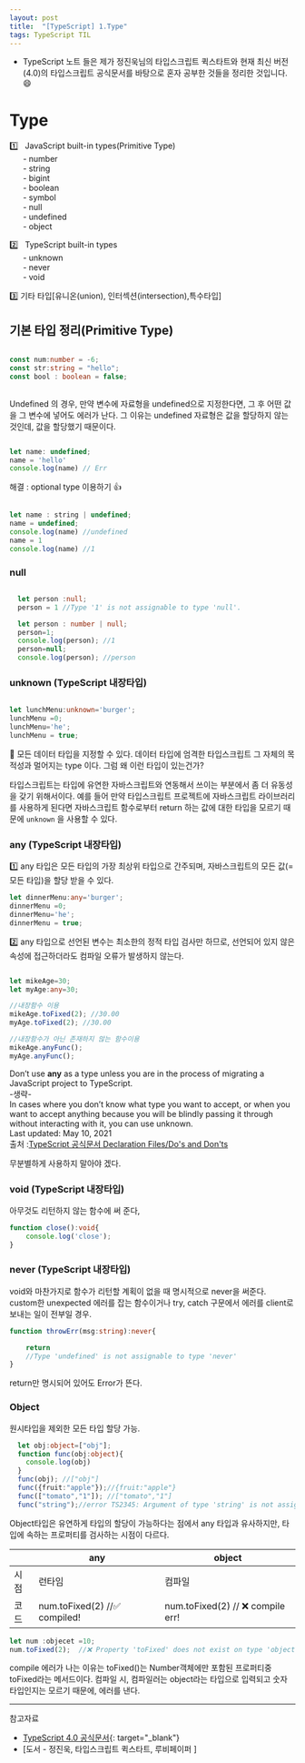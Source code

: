 ```yaml
---
layout: post
title:  "[TypeScript] 1.Type"
tags: TypeScript TIL
---
```

* TypeScript 노트 들은 제가 정진욱님의 타입스크립트 퀵스타트와 현재 최신 버전(4.0)의 타입스크립트 공식문서를 바탕으로 혼자 공부한 것들을 정리한 것입니다. 😄

# Type

1️⃣ &nbsp; JavaScript built-in types(Primitive Type)  
&nbsp; &nbsp; &nbsp; - number  
&nbsp; &nbsp; &nbsp; - string  
&nbsp; &nbsp; &nbsp; - bigint  
&nbsp; &nbsp; &nbsp; - boolean  
&nbsp; &nbsp; &nbsp; - symbol  
&nbsp; &nbsp; &nbsp; - null  
&nbsp; &nbsp; &nbsp; - undefined  
&nbsp; &nbsp; &nbsp; - object  

2️⃣ &nbsp; TypeScript built-in types  
&nbsp; &nbsp; &nbsp; - unknown  
&nbsp; &nbsp; &nbsp; - never  
&nbsp; &nbsp; &nbsp; - void  

3️⃣ 기타 타입[유니온(union), 인터섹션(intersection),특수타입] 

## 기본 타입 정리(Primitive Type) 

```typescript

const num:number = -6;
const str:string = "hello";
const bool : boolean = false;
 
```
Undefined 의 경우, 만약 변수에 자료형을 undefined으로 지정한다면, 그 후 어떤 값을 그 변수에 넣어도 에러가 난다. 그 이유는 undefined 자료형은 값을 할당하지 않는 것인데, 값을 할당했기 때문이다.

```javascript

let name: undefined;
name = 'hello'
console.log(name) // Err
```

해결 : optional type 이용하기 👍
```javascript

let name : string | undefined;
name = undefined;
console.log(name) //undefined
name = 1 
console.log(name) //1
```

### **null**
```typescript

  let person :null;
  person = 1 //Type '1' is not assignable to type 'null'.

  let person : number | null;
  person=1;
  console.log(person); //1
  person=null;
  console.log(person); //person

```

### **unknown (TypeScript 내장타입)**

```typescript

let lunchMenu:unknown='burger';
lunchMenu =0;
lunchMenu='he';
lunchMenu = true;
```
💢 모든 데이터 타입을 지정할 수 있다. 데이터 타입에 엄격한 타입스크립트 그 자체의 목적성과 멀어지는 type 이다. 그럼 왜 이런 타입이 있는건가?  

타입스크립트는 타입에 유연한 자바스크립트와 연동해서 쓰이는 부분에서 좀 더 유동성을 갖기 위해서이다. 예를 들어 만약 타입스크립트 프로젝트에 자바스크립트 라이브러리를 사용하게 된다면 자바스크립트 함수로부터 return 하는 값에 대한 타입을 모르기 때문에 ```unknown``` 을 사용할 수 있다.

### **any (TypeScript 내장타입)**
1️⃣  any 타입은 모든 타입의 가장 최상위 타입으로 간주되며, 자바스크립트의 모든 값(=모든 타입)을 할당 받을 수 있다.  

```typescript
let dinnerMenu:any='burger';
dinnerMenu =0;
dinnerMenu='he';
dinnerMenu = true;

```
2️⃣  any 타입으로 선언된 변수는 최소한의 정적 타입 검사만 하므로, 선언되어 있지 않은 속성에 접근하더라도 컴파일 오류가 발생하지 않는다. 

```typescript

let mikeAge=30;
let myAge:any=30;

//내장함수 이용 
mikeAge.toFixed(2); //30.00
myAge.toFixed(2); //30.00 

//내장함수가 아닌 존재하지 않는 함수이용
mikeAge.anyFunc();
myAge.anyFunc(); 
```
>
Don’t use **any** as a type unless you are in the process of migrating a JavaScript project to TypeScript.   
-생략-  
In cases where you don’t know what type you want to accept, or when you want to accept anything because you will be blindly passing it through without interacting with it, you can use unknown.  
Last updated: May 10, 2021  
출처 :[TypeScript 공식문서 Declaration Files/Do's and Don'ts](https://www.typescriptlang.org/docs/handbook/declaration-files/do-s-and-don-ts.html#any)
>
무분별하게 사용하지 말아야 겠다.

### **void (TypeScript 내장타입)**

아무것도 리턴하지 않는 함수에 써 준다, 
```typescript
function close():void{
    console.log('close');
}

```

### **never (TypeScript 내장타입)**

void와 마찬가지로 함수가 리턴할 계획이 없을 때 명시적으로 never을 써준다. custom한 unexpected 에러를 잡는 함수이거나 try, catch 구문에서 에러를 client로 보내는 일이 전부일 경우.

```typescript
function throwErr(msg:string):never{

    return 
    //Type 'undefined' is not assignable to type 'never'
}

```
return만 명시되어 있어도 Error가 뜬다. 

### Object

원시타입을 제외한 모든 타입 할당 가능.

```typescript
  let obj:object=["obj"];
  function func(obj:object){
    console.log(obj)
  }
  func(obj); //["obj"]
  func({fruit:"apple"});//{fruit:"apple"}
  func(["tomato","1"]); //["tomato","1"]
  func("string");//error TS2345: Argument of type 'string' is not assignable to parameter of type 'object'.

```
Object타입은 유연하게 타입의 할당이 가능하다는 점에서 any 타입과 유사하지만, 타입에 속하는 프로퍼티를 검사하는 시점이 다르다. 

|   |any|object|
|----|---|---|
| 시점  | 런타임  | 컴파일  |
| 코드 | num.toFixed(2) //✅ compiled! | num.toFixed(2) // ❌ compile err!  |

```typescript
let num :objecet =10;
num.toFixed(2);  //❌ Property 'toFixed' does not exist on type 'object'.

```
compile 에러가 나는 이유는 toFixed()는 Number객체에만 포함된 프로퍼티중 toFixed라는 메서드이다. 컴파일 시, 컴파일러는 object라는 타입으로 입력되고 숫자 타입인지는 모르기 때문에, 에러를 낸다.  


---  
참고자료

* [TypeScript 4.0 공식문서](https://www.typescriptlang.org/docs/){: target="_blank"}
* [도서 - 정진욱, 타입스크립트 퀵스타트, 루비페이퍼 ]
